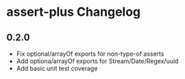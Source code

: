 # assert-plus Changelog

## 0.2.0

- Fix optional/arrayOf exports for non-type-of asserts
- Add optiona/arrayOf exports for Stream/Date/Regex/uuid
- Add basic unit test coverage
